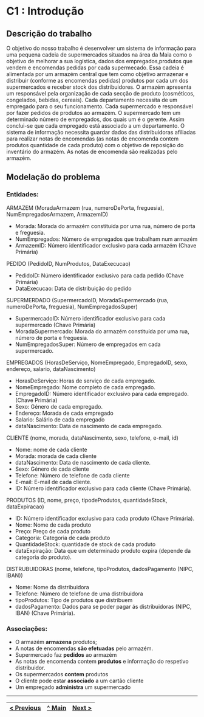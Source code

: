 # C1 : Introdução


## Descrição do trabalho
O objetivo do nosso trabalho é desenvolver um sistema de informação para uma pequena cadeia de supermercados situados na área da Maia como o objetivo de melhorar a sua logística, dados dos empregados,produtos que vendem e encomendas pedidas por cada supermecado. Essa cadeia é alimentada por um armazém central que tem como objetivo armazenar e distribuir (conforme as encomendas pedidas) produtos por cada um dos supermercados e receber stock dos distribuidores.
O armazém apresenta um responsável pela organização de cada secção de produto (cosméticos, congelados, bebidas, cereais). Cada departamento necessita de um empregado para o seu funcionamento. Cada supermercado e responsável por fazer pedidos de produtos ao armazém. O supermercado tem um determinado número de empregados, dos quais um é o gerente. 
Assim conclui-se que cada empregado está associado a um departamento.
O sistema de informação necessita guardar dados das distribuidoras afiliadas para realizar notas de encomendas (as notas de encomenda contem produtos quantidade de cada produto) com o objetivo de reposição do inventário do armazém. As notas de encomenda são realizadas pelo armazém.





## Modelação do problema

### **Entidades**:
  
  ARMAZEM (MoradaArmazem (rua, numeroDePorta, freguesia), NumEmpregadosArmazem, ArmazemID)
*	Morada: Morada do armazém constituída por uma rua, número de porta e freguesia.
*	NumEmpregados: Número de empregados que trabalham num armazém
*	ArmazemID: Número identificador exclusivo para cada armazém (Chave Primária)

PEDIDO (PedidoID, NumProdutos, DataExecucao)
*	PedidoID: Número identificador exclusivo para cada pedido (Chave Primária)
*	DataExecucao: Data de distribuição do pedido

SUPERMERDADO (SupermercadoID, MoradaSupermercado (rua, numeroDePorta, freguesia), NumEmpregadosSuper)
*	SupermercadoID: Número identificador exclusivo para cada supermercado (Chave Primária)
*	MoradaSupermercado: Morada do armazém constituída por uma rua, número de porta e freguesia.
*	NumEmpregadosSuper: Número de empregados em cada supermercado.

EMPREGADOS (HorasDeServiço, NomeEmpregado, EmpregadoID, sexo, endereço, salario, dataNascimento)
*	HorasDeServiço: Horas de serviço de cada empregado.
*	NomeEmpregado: Nome completo de cada empregado.
*	EmpregadoID: Número identificador exclusivo para cada empregado. (Chave Primária)
*	Sexo: Género de cada empregado.
*	Endereço: Morada de cada empregado
*	Salario: Salário de cada empregado
*	dataNascimento: Data de nascimento de cada empregado.

CLIENTE (nome, morada, dataNascimento, sexo, telefone, e-mail, id)
*	Nome: nome de cada cliente
*	Morada: morada de cada cliente
*	dataNascimento: Data de nascimento de cada cliente.
*	Sexo: Género de cada cliente
*	Telefone: Número de telefone de cada cliente
*	E-mail: E-mail de cada cliente.
*	ID: Número identificador exclusivo para cada cliente (Chave Primária).

PRODUTOS (ID, nome, preço, tipodeProdutos, quantidadeStock, dataExpiracao) 
*	ID: Número identificador exclusivo para cada produto (Chave Primária).
*	Nome: Nome de cada produto
*	Preço: Preço de cada produto
*	Categoria: Categoria de cada produto
*	QuantidadeStock: quantidade de stock de cada produto
*	dataExpiração: Data que um determinado produto expira (depende da categoria do produto).

DISTRUBUIDORAS (nome, telefone, tipoProdutos, dadosPagamento (NIPC, IBAN))
*	Nome: Nome da distribuidora
*	Telefone: Número de telefone de uma distribuidora
*	tipoProdutos: Tipo de produtos que distribuem
*	dadosPagamento: Dados para se poder pagar ás distribuidoras (NIPC, IBAN) (Chave Primária).

### **Associações**:
* O armazém **armazena** produtos;
* A notas de encomendas **são efetuadas** pelo armazém.
* Supermercado faz **pedidos** ao armazém 
* As notas de encomenda contem **produtos** e informação do respetivo distribuidor.
* Os supermercados **contem** produtos
* O cliente pode estar **associado** a um cartão cliente
* Um empregado **administra** um supermercado




---
[< Previous](rei00.md) | [^ Main](/../../) | [Next >](rei02.md)
:--- | :---: | ---: 
